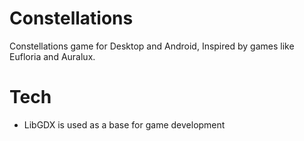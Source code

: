 # Constellations
Constellations game for Desktop and Android, Inspired by games like Eufloria and Auralux.

# Tech
 - LibGDX is used as a base for game development
